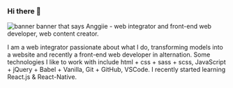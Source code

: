 ### Hi there 👋

<!--
**anggiie/anggiie** is a ✨ _special_ ✨ repository because its `README.md` (this file) appears on your GitHub profile.

Here are some ideas to get you started:

- 🔭 I’m currently working on ...
- 🌱 I’m currently learning ...
- 👯 I’m looking to collaborate on ...
- 🤔 I’m looking for help with ...
- 💬 Ask me about ...
- 📫 How to reach me: ...
- 😄 Pronouns: ...
- ⚡ Fun fact: ...
-->
<img src="https://github.com/anggiie/anggiie/blob/main/img/Sans%20titre.png" alt="banner banner that says Anggiie - web integrator and front-end web developer, web content creator.">

I am a web integrator passionate about what I do, transforming models into a website and recently a front-end web developer in alternation. Some technologies I like to work with include html + css + sass + scss, JavaScript + jQuery + Babel + Vanilla, Git + GitHub, VSCode. I recently started learning React.js & React-Native.
